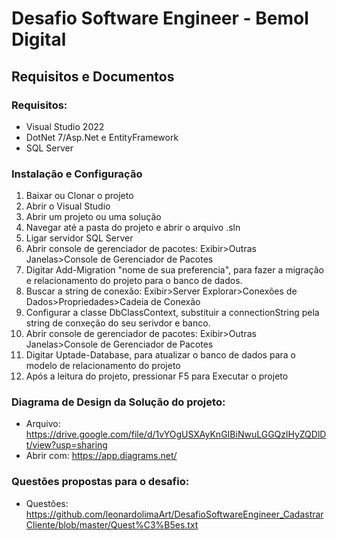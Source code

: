 # Desafio Software Engineer - Bemol Digital

## Requisitos e Documentos
### Requisitos:
- Visual Studio 2022
- DotNet 7/Asp.Net e EntityFramework
- SQL Server

### Instalação e Configuração
1. Baixar ou Clonar o projeto
2. Abrir o Visual Studio
3. Abrir um projeto ou uma solução
4. Navegar até a pasta do projeto e abrir o arquivo .sln
5. Ligar servidor SQL Server
6. Abrir console de gerenciador de pacotes: Exibir>Outras Janelas>Console de Gerenciador de Pacotes
7. Digitar Add-Migration "nome de sua preferencia", para fazer a migração e relacionamento do projeto para o banco de dados.
8. Buscar a string de conexão: Exibir>Server Explorar>Conexões de Dados>Propriedades>Cadeia de Conexão
9. Configurar a classe DbClassContext, substituir a connectionString pela string de conxeção do seu serivdor e banco. 
10. Abrir console de gerenciador de pacotes: Exibir>Outras Janelas>Console de Gerenciador de Pacotes
11. Digitar Uptade-Database, para atualizar o banco de dados para o modelo de relacionamento do projeto
12. Após a leitura do projeto, pressionar F5 para Executar o projeto

### Diagrama de Design da Solução do projeto:
- Arquivo: https://drive.google.com/file/d/1vYOgUSXAyKnGIBiNwuLGGQzlHyZQDlDt/view?usp=sharing
- Abrir com: https://app.diagrams.net/

### Questões propostas para o desafio:
- Questões: https://github.com/leonardolimaArt/DesafioSoftwareEngineer_CadastrarCliente/blob/master/Quest%C3%B5es.txt
